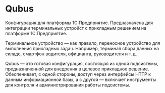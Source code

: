 # Qubus
Конфигурация для платформы 1С:Предприятие. Предназначена для интеграции терминальных устройст с прикладным решением на платформе 1С:Предприятие.

Терминальное устройство — как правило, переносное устройство для выполнения прикладных задач. Например, терминал сбора данных на складе, смартфон водителя, официанта, руководителя и т. д.

Qubus — это готовая конфигурация, состоящая из одной подсистемы, предназначенной для внедрения в целевое прикладное решение. Обеспечивает, с одной стороны, доступ через интерфейсы HTTP к данным информационной базы, а с другой — включает инструменты для контроля и администрирования работы подсистемы.
